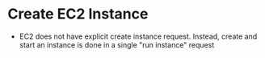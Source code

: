 # Create EC2 Instance

- EC2 does not have explicit create instance request. Instead, create and start
  an instance is done in a single "run instance" request
